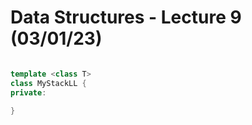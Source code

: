 # Data Structures - Lecture 9 (03/01/23)

````C++

template <class T>
class MyStackLL {
private:
    
}

````


